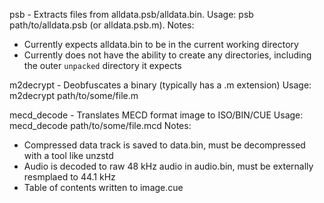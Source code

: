 psb - Extracts files from alldata.psb/alldata.bin. 
Usage: psb path/to/alldata.psb (or alldata.psb.m). 
Notes:
- Currently expects alldata.bin to be in the current working directory
- Currently does not have the ability to create any directories, including the outer `unpacked` directory it expects

m2decrypt - Deobfuscates a binary (typically has a .m extension)
Usage: m2decrypt path/to/some/file.m

mecd_decode - Translates MECD format image to ISO/BIN/CUE
Usage: mecd_decode path/to/some/file.mcd
Notes:
- Compressed data track is saved to data.bin, must be decompressed with a tool like unzstd
- Audio is decoded to raw 48 kHz audio in audio.bin, must be externally resmplaed to 44.1 kHz
- Table of contents written to image.cue
